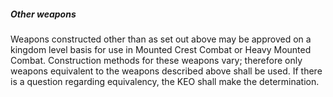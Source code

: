 ##### Other weapons
Weapons constructed other than as set out above may be approved on a kingdom level basis for use in Mounted Crest Combat or Heavy Mounted Combat. Construction methods for these weapons vary; therefore only weapons equivalent to the weapons described above shall be used. If there is a question regarding equivalency, the KEO shall make the determination.

